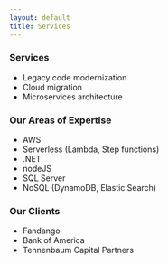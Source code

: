 ```yaml
---
layout: default
title: Services
---
```

### Services
- Legacy code modernization
- Cloud migration
- Microservices architecture

### Our Areas of Expertise
- AWS
- Serverless (Lambda, Step functions)
- .NET
- nodeJS
- SQL Server
- NoSQL (DynamoDB, Elastic Search)

### Our Clients
- Fandango
- Bank of America
- Tennenbaum Capital Partners


